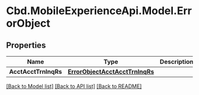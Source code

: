 # Cbd.MobileExperienceApi.Model.ErrorObject

## Properties

Name | Type | Description | Notes
------------ | ------------- | ------------- | -------------
**AcctAcctTrnInqRs** | [**ErrorObjectAcctAcctTrnInqRs**](ErrorObjectAcctAcctTrnInqRs.md) |  | 

[[Back to Model list]](../README.md#documentation-for-models) [[Back to API list]](../README.md#documentation-for-api-endpoints) [[Back to README]](../README.md)

